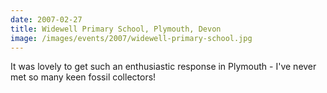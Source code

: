 ```yaml
---
date: 2007-02-27
title: Widewell Primary School, Plymouth, Devon
image: /images/events/2007/widewell-primary-school.jpg
---
```


It was lovely to get such an enthusiastic response in Plymouth - I've never met so many keen fossil collectors!

